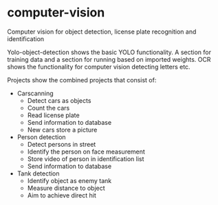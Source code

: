 # computer-vision
Computer vision for object detection, license plate recognition and identification

Yolo-object-detection shows the basic YOLO functionality. A section for training data and a section for running based on imported weights.
OCR shows the functionality for computer vision detecting letters etc.


Projects show the combined projects that consist of:
* Carscanning
  - Detect cars as objects
  - Count the cars
  - Read license plate
  - Send information to database
  - New cars store a picture
* Person detection
  - Detect persons in street
  - Identify the person on face measurement
  - Store video of person in identification list
  - Send information to database
* Tank detection
  - Identify object as enemy tank
  - Measure distance to object
  - Aim to achieve direct hit
